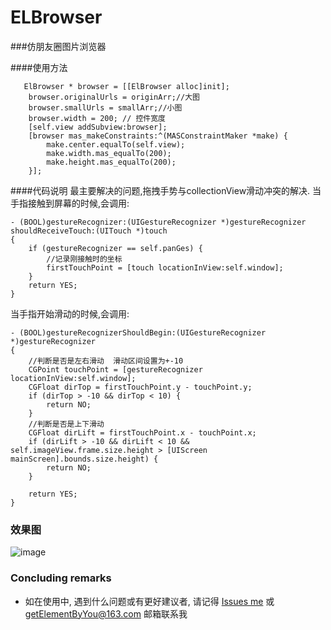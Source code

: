 # ELBrowser

	
###仿朋友圈图片浏览器


####使用方法
```
   ElBrowser * browser = [[ElBrowser alloc]init];
    browser.originalUrls = originArr;//大图
    browser.smallUrls = smallArr;//小图
    browser.width = 200; // 控件宽度
    [self.view addSubview:browser];
    [browser mas_makeConstraints:^(MASConstraintMaker *make) {
        make.center.equalTo(self.view);
        make.width.mas_equalTo(200);
        make.height.mas_equalTo(200);
    }];
```

####代码说明
最主要解决的问题,拖拽手势与collectionView滑动冲突的解决.
当手指接触到屏幕的时候,会调用:

```
- (BOOL)gestureRecognizer:(UIGestureRecognizer *)gestureRecognizer shouldReceiveTouch:(UITouch *)touch
{
    if (gestureRecognizer == self.panGes) {
        //记录刚接触时的坐标
        firstTouchPoint = [touch locationInView:self.window];
    }
    return YES;
}
```


当手指开始滑动的时候,会调用:

```
- (BOOL)gestureRecognizerShouldBegin:(UIGestureRecognizer *)gestureRecognizer
{
    //判断是否是左右滑动  滑动区间设置为+-10
    CGPoint touchPoint = [gestureRecognizer locationInView:self.window];
    CGFloat dirTop = firstTouchPoint.y - touchPoint.y;
    if (dirTop > -10 && dirTop < 10) {
        return NO;
    }
    //判断是否是上下滑动
    CGFloat dirLift = firstTouchPoint.x - touchPoint.x;
    if (dirLift > -10 && dirLift < 10 && self.imageView.frame.size.height > [UIScreen mainScreen].bounds.size.height) {
        return NO;
    }
    
    return YES;
}
```




### 效果图

![image](https://github.com/LifeForLove/ELBrowser/blob/master/QQ20180423-151831-HD.gif)


### Concluding remarks

* 如在使用中, 遇到什么问题或有更好建议者, 请记得 [Issues me](https://github.com/LifeForLove/ELBrowser/issues) 或 getElementByYou@163.com 邮箱联系我


